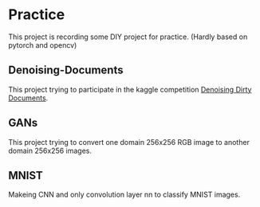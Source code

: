# Practice

This project is recording some DIY project for practice. (Hardly based on pytorch and opencv)

## Denoising-Documents

This project trying to participate in the kaggle competition [Denoising Dirty Documents](https://www.kaggle.com/c/denoising-dirty-documents/overview).

## GANs

This project trying to convert one domain 256x256 RGB image to another domain 256x256 images.

## MNIST

Makeing CNN and only convolution layer nn to classify MNIST images.
